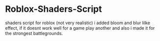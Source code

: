# Roblox-Shaders-Script
shaders script for roblox (not very realistic) i added bloom and blur lilke effect, if it doesnt work well for a game play another and also i made it for the strongest battlegrounds.

